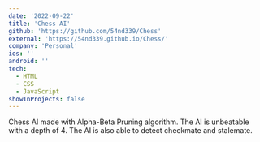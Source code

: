```yaml
---
date: '2022-09-22'
title: 'Chess AI'
github: 'https://github.com/54nd339/Chess'
external: 'https://54nd339.github.io/Chess/'
company: 'Personal'
ios: ''
android: ''
tech:
  - HTML
  - CSS
  - JavaScript
showInProjects: false
---
```


Chess AI made with Alpha-Beta Pruning algorithm. The AI is unbeatable with a depth of 4. The AI is also able to detect checkmate and stalemate.